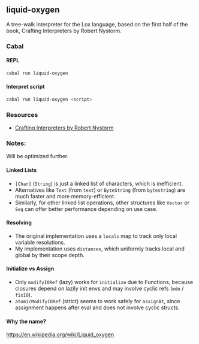 ## liquid-oxygen

A tree-walk interpreter for the Lox language, based on the first half of the book, Crafting Interpreters by Robert Nystorm.

### Cabal

#### REPL

```sh
cabal run liquid-oxygen
```

#### Interpret script

```sh
cabal run liquid-oxygen <script>
```

### Resources

- [Crafting Interpreters by Robert Nystorm](https://craftinginterpreters.com/) 

### Notes:

Will be optimized further.

#### Linked Lists 
- `[Char]` (`String`) is just a linked list of characters, which is inefficient.
- Alternatives like `Text` (from `text`) or `ByteString` (from `bytestring`) are much faster and more memory-efficient.
- Similarly, for other linked list operations, other structures like `Vector` or `Seq` can offer better performance depending on use case.

#### Resolving
- The original implementation uses a `locals` map to track only local variable resolutions.
- My implementation uses `distances`, which uniformly tracks local and global by their scope depth.

#### Initialize vs Assign
- Only `modifyIORef` (lazy) works for `initialize` due to Functions, because closures depend on lazily init envs and may involve cyclic refs (`mdo` / `fixIO`).
- `atomicModifyIORef` (strict) seems to work safely for `assignAt`, since assignment happens after eval and does not involve cyclic structs.

#### Why the name?

https://en.wikipedia.org/wiki/Liquid_oxygen
